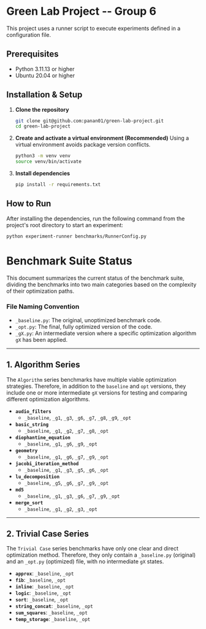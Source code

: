 
# Green Lab Project -- Group 6

This project uses a runner script to execute experiments defined in a configuration file.

## Prerequisites

* Python 3.11.13 or higher
* Ubuntu 20.04 or higher

## Installation & Setup

1.  **Clone the repository**
    ```sh
    git clone git@github.com:panan01/green-lab-project.git
    cd green-lab-project
    ```

2.  **Create and activate a virtual environment (Recommended)**
    Using a virtual environment avoids package version conflicts.
     ```sh
     python3 -m venv venv
     source venv/bin/activate
     ```

3.  **Install dependencies**
    ```sh
    pip install -r requirements.txt
    ```

## How to Run

After installing the dependencies, run the following command from the project's root directory to start an experiment:

```sh
python experiment-runner benchmarks/RunnerConfig.py
```

# Benchmark Suite Status

This document summarizes the current status of the benchmark suite, dividing the benchmarks into two main categories based on the complexity of their optimization paths.

### File Naming Convention

* `_baseline.py`: The original, unoptimized benchmark code.
* `_opt.py`: The final, fully optimized version of the code.
* `_gX.py`: An intermediate version where a specific optimization algorithm `gX` has been applied.

---

## 1. Algorithm Series

The `Algorithm` series benchmarks have multiple viable optimization strategies. Therefore, in addition to the `baseline` and `opt` versions, they include one or more intermediate `gX` versions for testing and comparing different optimization algorithms.

* **`audio_filters`**
    * `_baseline`, `_g1`, `_g3`, `_g6`, `_g7`, `_g8`, `_g9`, `_opt`
* **`basic_string`**
    * `_baseline`, `_g1`, `_g2`, `_g7`, `_g8`, `_opt`
* **`diophantine_equation`**
    * `_baseline`, `_g1`, `_g6`, `_g9`, `_opt`
* **`geometry`**
    * `_baseline`, `_g1`, `_g6`, `_g7`, `_g9`, `_opt`
* **`jacobi_iteration_method`**
    * `_baseline`, `_g1`, `_g3`, `_g5`, `_g6`, `_opt`
* **`lu_decomposition`**
    * `_baseline`, `_g5`, `_g6`, `_g7`, `_g9`, `_opt`
* **`md5`**
    * `_baseline`, `_g1`, `_g3`, `_g6`, `_g7`, `_g9`, `_opt`
* **`merge_sort`**
    * `_baseline`, `_g1`, `_g2`, `_g3`, `_opt`

---

## 2. Trivial Case Series

The `Trivial Case` series benchmarks have only one clear and direct optimization method. Therefore, they only contain a `_baseline.py` (original) and an `_opt.py` (optimized) file, with no intermediate `gX` states.

* **`approx`**: `_baseline`, `_opt`
* **`fib`**: `_baseline`, `_opt`
* **`inline`**: `_baseline`, `_opt`
* **`logic`**: `_baseline`, `_opt`
* **`sort`**: `_baseline`, `_opt`
* **`string_concat`**: `_baseline`, `_opt`
* **`sum_squares`**: `_baseline`, `_opt`
* **`temp_storage`**: `_baseline`, `_opt`
